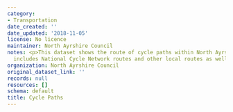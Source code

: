 ```yaml
---
category:
- Transportation
date_created: ''
date_updated: '2018-11-05'
license: No licence
maintainer: North Ayrshire Council
notes: <p>This dataset shows the route of cycle paths within North Ayrshire. This
  includes National Cycle Network routes and other local routes as well.</p>
organization: North Ayrshire Council
original_dataset_link: ''
records: null
resources: []
schema: default
title: Cycle Paths
---
```

